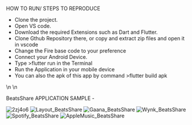 HOW TO RUN/ STEPS TO REPRODUCE

- Clone the project.
- Open VS code.
- Download the required Extensions such as Dart and Flutter.
- Clone Gthub Repository there, or copy and  extract zip files and open it in vscode
- Change the Fire base code to your preference
- Connect your Android Device.
- Type >flutter run in the Terminal
- Run the Application in your mobile device
- You can also the apk of this app by command >flutter build apk



\n
\n


BeatsShare APPLICATION SAMPLE  - 

![2zj4o6](https://user-images.githubusercontent.com/33099008/56824749-f5bfe600-6874-11e9-81cc-bf59d1e760da.gif)
![Layout_BeatsShare](https://user-images.githubusercontent.com/33099008/56826397-c8c20200-6879-11e9-97c1-a0a65acef7b5.png)
![Gaana_BeatsShare](https://user-images.githubusercontent.com/33099008/56826401-cd86b600-6879-11e9-813e-83f375bdb040.png)
![Wynk_BeatsShare](https://user-images.githubusercontent.com/33099008/56826409-cf507980-6879-11e9-8506-79a8f28b1836.png)
![Spotify_BeatsShare](https://user-images.githubusercontent.com/33099008/56826413-d24b6a00-6879-11e9-9114-3afaaa383323.png)
![AppleMusic_BeatsShare](https://user-images.githubusercontent.com/33099008/56826419-d4152d80-6879-11e9-9c3a-03cfe4539848.png)

